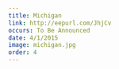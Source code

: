 ```yaml
---
title: Michigan
link: http://eepurl.com/JhjCv
occurs: To Be Announced
date: 4/1/2015
image: michigan.jpg
order: 4
---
```





